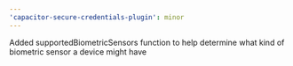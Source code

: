 ```yaml
---
'capacitor-secure-credentials-plugin': minor
---
```


Added supportedBiometricSensors function to help determine what kind of biometric sensor a device might have
